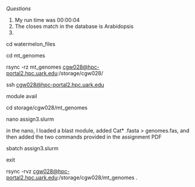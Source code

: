 *Questions*
1. My run time was 00:00:04
2. The closes match in the database is Arabidopsis
3. 

cd watermelon_files

cd mt_genomes

rsync -rz mt_genomes cgw028@hpc-portal2.hpc.uark.edu:/storage/cgw028/

ssh cgw028@hpc-portal2.hpc.uark.edu

module avail

cd storage/cgw028/mt_genomes

nano assign3.slurm

in the nano, I loaded a blast module, added Cat* .fasta > genomes.fas, and then added the two commands provided in the assignment PDF

sbatch assign3.slurm

exit

rsync -rvz cgw028@hpc-portal2.hpc.uark.edu:/storage/cgw028/mt_genomes .
